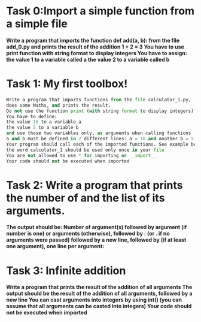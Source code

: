 # Task 0:Import a simple function from a simple file
**Write a program that imports the function def add(a, b):
from the file add_0.py and prints the result of the addition 1 + 2 = 3
You have to use print function with string format to display integers
You have to assign:
the value 1 to a variable called a
the value 2 to a variable called b**

# Task 1: My first toolbox!
```python
Write a program that imports functions from the file calculator_1.py,
does some Maths, and prints the result.
Do not use the function print (with string format to display integers) more than 4 times
You have to define:
the value 10 to a variable a
the value 5 to a variable b
and use those two variables only, as arguments when calling functions (including print)
a and b must be defined in 2 different lines: a = 10 and another b = 5
Your program should call each of the imported functions. See example below for format
the word calculator_1 should be used only once in your file
You are not allowed to use * for importing or __import__
Your code should not be executed when imported
```
# Task 2: Write a program that prints the number of and the list of its arguments.
**The output should be:
Number of argument(s) followed by argument
(if number is one) or arguments (otherwise), followed by
: (or . if no arguments were passed) followed by
a new line, followed by (if at least one argument),
one line per argument:**

# Task 3: Infinite addition
**Write a program that prints the result of the addition of all arguments
The output should be the result of the addition of all arguments,
followed by a new line
You can cast arguments into integers by using int()
(you can assume that all arguments can be casted into integers)
Your code should not be executed when imported**